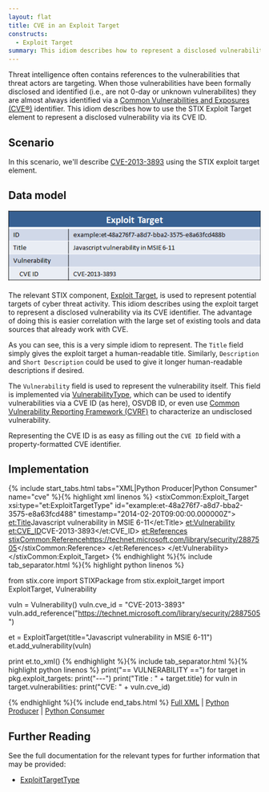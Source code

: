 ```yaml
---
layout: flat
title: CVE in an Exploit Target
constructs:
  - Exploit Target
summary: This idiom describes how to represent a disclosed vulnerability identified by a CVE using the Exploit Target construct.
---
```


Threat intelligence often contains references to the vulnerabilities that threat actors are targeting. When those vulnerabilities have been formally disclosed and identified (i.e., are not 0-day or unknown vulnerabilites) they are almost always identified via a [Common Vulnerabilities and Exposures (CVE®)](http://cve.mitre.org) identifier. This idiom describes how to use the STIX Exploit Target element to represent a disclosed vulnerability via its CVE ID.

## Scenario

In this scenario, we'll describe [CVE-2013-3893](http://www.cve.mitre.org/cgi-bin/cvename.cgi?name=CVE-2013-3893) using the STIX exploit target element.

## Data model

<img src="diagram.png" alt="Representing a CVE in an Exploit Target" class="aside-text" />

The relevant STIX component, [Exploit Target](/data-model/{{site.current_version}}/et/ExploitTargetType), is used to represent potential targets of cyber threat activity. This idiom describes using the exploit target to represent a disclosed vulnerability via its CVE identifier. The advantage of doing this is easier correlation with the large set of existing tools and data sources that already work with CVE.

As you can see, this is a very simple idiom to represent. The `Title` field simply gives the exploit target a human-readable title. Similarly, `Description` and `Short Description` could be used to give it longer human-readable descriptions if desired.

The `Vulnerability` field is used to represent the vulnerability itself. This field is implemented via [VulnerabilityType](/data-model/{{site.current_version}}/et/VulnerabilityType), which can be used to identify vulnerabilities via a CVE ID (as here), OSVDB ID, or even use [Common Vulnerability Reporting Framework (CVRF)](http://www.icasi.org/cvrf-1.1) to characterize an undisclosed vulnerability.

Representing the CVE ID is as easy as filling out the `CVE ID` field with a property-formatted CVE identifier.

## Implementation

{% include start_tabs.html tabs="XML|Python Producer|Python Consumer" name="cve" %}{% highlight xml linenos %}
<stixCommon:Exploit_Target xsi:type="et:ExploitTargetType" id="example:et-48a276f7-a8d7-bba2-3575-e8a63fcd488" timestamp="2014-02-20T09:00:00.000000Z">
    <et:Title>Javascript vulnerability in MSIE 6-11</et:Title>
    <et:Vulnerability>
        <et:CVE_ID>CVE-2013-3893</et:CVE_ID>
        <et:References>
            <stixCommon:Reference>https://technet.microsoft.com/library/security/2887505</stixCommon:Reference>
        </et:References>
    </et:Vulnerability>
</stixCommon:Exploit_Target>
{% endhighlight %}{% include tab_separator.html %}{% highlight python linenos %}

from stix.core import STIXPackage
from stix.exploit_target import ExploitTarget, Vulnerability

vuln = Vulnerability()
vuln.cve_id = "CVE-2013-3893"
vuln.add_reference("https://technet.microsoft.com/library/security/2887505")
    
et = ExploitTarget(title="Javascript vulnerability in MSIE 6-11")
et.add_vulnerability(vuln)
    
print et.to_xml()
{% endhighlight %}{% include tab_separator.html %}{% highlight python linenos %}
print("== VULNERABILITY ==")
for target in pkg.exploit_targets:
    print("---")
    print("Title : " + target.title)
    for vuln in target.vulnerabilities:
        print("CVE: " + vuln.cve_id)

{% endhighlight %}{% include end_tabs.html %}
[Full XML](cve-in-exploit-target.xml) | [Python Producer](cve-in-exploit-target_producer.py) | [Python Consumer](cve-in-exploit-target_consumer.py)

## Further Reading

See the full documentation for the relevant types for further information that may be provided:

* [ExploitTargetType](/data-model/{{site.current_version}}/et/ExploitTargetType)
